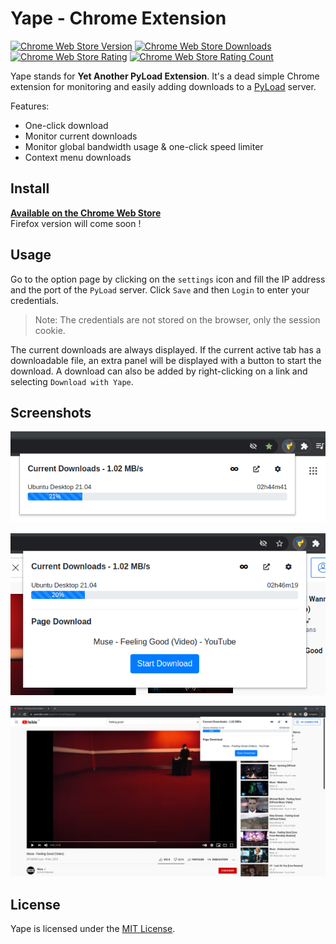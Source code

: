 # Yape - Chrome Extension

[![Chrome Web Store Version](https://img.shields.io/chrome-web-store/v/lbbofcfllogcmffofacfoiolglncdcgb.svg?style=flat-square)](https://chrome.google.com/webstore/detail/yape/lbbofcfllogcmffofacfoiolglncdcgb)
[![Chrome Web Store Downloads](https://img.shields.io/chrome-web-store/d/lbbofcfllogcmffofacfoiolglncdcgb.svg?style=flat-square)](https://chrome.google.com/webstore/detail/yape/lbbofcfllogcmffofacfoiolglncdcgb/reviews)
[![Chrome Web Store Rating](https://img.shields.io/chrome-web-store/stars/lbbofcfllogcmffofacfoiolglncdcgb.svg?style=flat-square)](https://chrome.google.com/webstore/detail/yape/lbbofcfllogcmffofacfoiolglncdcgb/reviews)
[![Chrome Web Store Rating Count](https://img.shields.io/chrome-web-store/rating-count/lbbofcfllogcmffofacfoiolglncdcgb.svg?style=flat-square)](https://chrome.google.com/webstore/detail/yape/lbbofcfllogcmffofacfoiolglncdcgb/reviews)

Yape stands for **Yet Another PyLoad Extension**. It's a dead simple Chrome extension for monitoring and easily adding downloads to a [PyLoad](https://github.com/pyload/pyload) server.

Features:
- One-click download
- Monitor current downloads
- Monitor global bandwidth usage & one-click speed limiter
- Context menu downloads


## Install

**[Available on the Chrome Web Store](https://chrome.google.com/webstore/detail/yape/lbbofcfllogcmffofacfoiolglncdcgb)**  
Firefox version will come soon !


## Usage

Go to the option page by clicking on the `settings` icon and fill the IP address and the port of the `PyLoad` server. Click `Save` and then `Login` to enter your credentials.

> Note: The credentials are not stored on the browser, only the session cookie.  

The current downloads are always displayed.
If the current active tab has a downloadable file, an extra panel will be displayed with a button to start the download.
A download can also be added by right-clicking on a link and selecting `Download with Yape`.


## Screenshots

![Screenshot2](images/popup-1.png)

![Screenshot3](images/popup-2.png)

![Screenshot1](images/fullscreen.png)


## License

Yape is licensed under the [MIT License](https://github.com/RemiRigal/Yape/blob/master/LICENSE).
